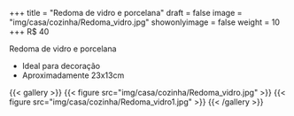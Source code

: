 +++
title = "Redoma de vidro e porcelana"
draft = false
image = "img/casa/cozinha/Redoma_vidro.jpg"
showonlyimage = false
weight = 10
+++
<span class="price">R$ 40</span>

<!--more-->

Redoma de vidro e porcelana	

- Ideal para decoração
- Aproximadamente 23x13cm


{{< gallery >}}
{{< figure src="img/casa/cozinha/Redoma_vidro.jpg" >}}
{{< figure src="img/casa/cozinha/Redoma_vidro1.jpg" >}}
{{< /gallery >}}
